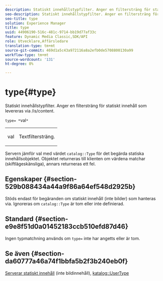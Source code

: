 ```yaml
---
description: Statiskt innehållstypfilter. Anger en filtersträng för statiskt innehåll som levereras via /is/content.
seo-description: Statiskt innehållstypfilter. Anger en filtersträng för statiskt innehåll som levereras via /is/content.
seo-title: type
solution: Experience Manager
title: type
uuid: 44906190-516c-481c-9714-bb19d77af33c
feature: Dynamic Media Classic,SDK/API
role: Utvecklare,Affärsledare
translation-type: tm+mt
source-git-commit: 469d1a5c43a972116a8a2efb0de5708800130a99
workflow-type: tm+mt
source-wordcount: '131'
ht-degree: 0%

---
```



# type{#type}

Statiskt innehållstypfilter. Anger en filtersträng för statiskt innehåll som levereras via /is/content.

`type= *`val`*`

<table id="simpletable_B66354A826434A678F3DBC686A0F1436"> 
 <tr class="strow"> 
  <td class="stentry"> <p><span class="varname"> val</span> </p> </td> 
  <td class="stentry"> <p>Textfiltersträng. </p></td> 
 </tr> 
</table>

Servern jämför val med värdet `catalog::Type` för det begärda statiska innehållsobjektet. Objektet returneras till klienten om värdena matchar (skiftlägeskänsliga), annars returneras ett fel.

## Egenskaper {#section-529b088434a44a9f86a64ef548d2925b}

Stöds endast för begäranden om statiskt innehåll (inte bilder) som hanteras via. Ignoreras om `catalog::Type` är tom eller inte definierad.

## Standard {#section-e9e8f51d0a01452183ccb510efd87d46}

Ingen typmatchning används om `type=` inte har angetts eller är tom.

## Se även {#section-da60777a46a74f1bbfa5b2f3b240eb0f}

[Serverar statiskt innehåll](../../../../../is-api/http-ref/image-serving-api-ref/c-http-protocol-reference/c-syntax-and-features/r-serving-static-non-image-content.md#reference-cbe50e697fdf4c7bbb0084f98b7739da) (inte bildinnehåll),  [katalog::UserType](/help/aem-is-ir-api/is-api/image-catalog/image-serving-api-ref/c-image-catalog-reference/c-image-svg-data-reference/c-image-data-reference/r-usertype-cat.md)
